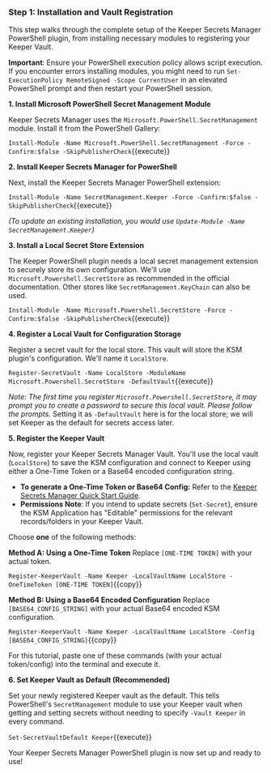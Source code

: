 ### Step 1: Installation and Vault Registration

This step walks through the complete setup of the Keeper Secrets Manager PowerShell plugin, from installing necessary modules to registering your Keeper Vault.

**Important**: Ensure your PowerShell execution policy allows script execution. If you encounter errors installing modules, you might need to run `Set-ExecutionPolicy RemoteSigned -Scope CurrentUser` in an elevated PowerShell prompt and then restart your PowerShell session.

**1. Install Microsoft PowerShell Secret Management Module**

Keeper Secrets Manager uses the `Microsoft.PowerShell.SecretManagement` module. Install it from the PowerShell Gallery:

`Install-Module -Name Microsoft.PowerShell.SecretManagement -Force -Confirm:$false -SkipPublisherCheck`{{execute}}

**2. Install Keeper Secrets Manager for PowerShell**

Next, install the Keeper Secrets Manager PowerShell extension:

`Install-Module -Name SecretManagement.Keeper -Force -Confirm:$false -SkipPublisherCheck`{{execute}}

*(To update an existing installation, you would use `Update-Module -Name SecretManagement.Keeper`)*

**3. Install a Local Secret Store Extension**

The Keeper PowerShell plugin needs a local secret management extension to securely store its own configuration. We'll use `Microsoft.Powershell.SecretStore` as recommended in the official documentation. Other stores like `SecretManagement.KeyChain` can also be used.

`Install-Module -Name Microsoft.Powershell.SecretStore -Force -Confirm:$false -SkipPublisherCheck`{{execute}}

**4. Register a Local Vault for Configuration Storage**

Register a secret vault for the local store. This vault will store the KSM plugin's configuration. We'll name it `LocalStore`.

`Register-SecretVault -Name LocalStore -ModuleName Microsoft.Powershell.SecretStore -DefaultVault`{{execute}}

*Note: The first time you register `Microsoft.Powershell.SecretStore`, it may prompt you to create a password to secure this local vault. Please follow the prompts.* Setting it as `-DefaultVault` here is for the local store; we will set Keeper as the default for secrets access later.

**5. Register the Keeper Vault**

Now, register your Keeper Secrets Manager Vault. You'll use the local vault (`LocalStore`) to save the KSM configuration and connect to Keeper using either a One-Time Token or a Base64 encoded configuration string.

*   **To generate a One-Time Token or Base64 Config:** Refer to the [Keeper Secrets Manager Quick Start Guide](https://docs.keeper.io/secrets-manager/secrets-manager/quick-start-guide#create-a-secrets-manager-client-device).
*   **Permissions Note**: If you intend to update secrets (`Set-Secret`), ensure the KSM Application has "Editable" permissions for the relevant records/folders in your Keeper Vault.

Choose **one** of the following methods:

**Method A: Using a One-Time Token**
Replace `[ONE-TIME TOKEN]` with your actual token.

`Register-KeeperVault -Name Keeper -LocalVaultName LocalStore -OneTimeToken [ONE-TIME TOKEN]`{{copy}}

**Method B: Using a Base64 Encoded Configuration**
Replace `[BASE64_CONFIG_STRING]` with your actual Base64 encoded KSM configuration.

`Register-KeeperVault -Name Keeper -LocalVaultName LocalStore -Config [BASE64_CONFIG_STRING]`{{copy}}

For this tutorial, paste one of these commands (with your actual token/config) into the terminal and execute it.

**6. Set Keeper Vault as Default (Recommended)**

Set your newly registered Keeper vault as the default. This tells PowerShell's `SecretManagement` module to use your Keeper vault when getting and setting secrets without needing to specify `-Vault Keeper` in every command.

`Set-SecretVaultDefault Keeper`{{execute}}

Your Keeper Secrets Manager PowerShell plugin is now set up and ready to use!

